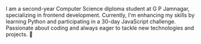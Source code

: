 I am a second-year Computer Science diploma student at G P Jamnagar, specializing in frontend development.
Currently, I'm enhancing my skills by learning Python and participating in a 30-day JavaScript challenge. 
Passionate about coding and always eager to tackle new technologies and projects. 🚀

